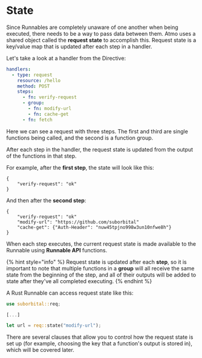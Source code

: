 # State

Since Runnables are completely unaware of one another when being executed, there needs to be a way to pass data between them. Atmo uses a shared object called the **request state** to accomplish this. Request state is a key/value map that is updated after each step in a handler.

Let's take a look at a handler from the Directive:

```yaml
handlers:
  - type: request
    resource: /hello
    method: POST
    steps:
      - fn: verify-request
      - group:
        - fn: modify-url
        - fn: cache-get
      - fn: fetch
```

Here we can see a request with three steps. The first and third are single functions being called, and the second is a function group.

After each step in the handler, the request state is updated from the output of the functions in that step.

For example, after the **first step**, the state will look like this:

```text
{
    "verify-request": "ok"
}
```

And then after the **second step**:

```text
{
    "verify-request": "ok"
    "modify-url": "https://github.com/suborbital"
    "cache-get": {"Auth-Header": "nuw45tpjno998w3un10nfwe8h"}
}
```

When each step executes, the current request state is made available to the Runnable using **Runnable API** functions. 

{% hint style="info" %}
Request state is updated after each **step**, so it is important to note that multiple functions in a **group** will all receive the same state from the beginning of the step, and all of their outputs will be added to state after they've all completed executing.
{% endhint %}

A Rust Runnable can access request state like this:

```rust
use suborbital::req;

[...]

let url = req::state("modify-url");
```

There are several clauses that allow you to control how the request state is set up \(for example, choosing the key that a function's output is stored in\), which will be covered later.

